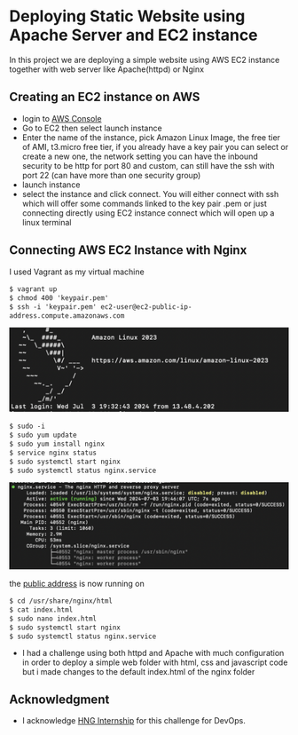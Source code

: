 # Deploying Static Website using Apache Server and EC2 instance 
In this project we are deploying a simple website using AWS EC2 instance together with web server like Apache(httpd) or Nginx

## Creating an EC2 instance on AWS
- login to [AWS Console]()
- Go to EC2 then select launch instance 
- Enter the name of the instance, pick Amazon Linux Image, the free tier of AMI, t3.micro free tier, if you already have a key pair you can select or create a new one, the network setting you can have the inbound security to be http for port 80 and custom, can still have the ssh with port 22 (can have more than one security group) 
- launch instance 
- select the instance and click connect. You will either connect with ssh which will offer some commands linked to the key pair .pem or just connecting directly using EC2 instance connect which will open up a linux terminal 

## Connecting AWS EC2 Instance with Nginx 
I used Vagrant as my virtual machine 

`````
$ vagrant up 
$ chmod 400 'keypair.pem'
$ ssh -i 'keypair.pem' ec2-user@ec2-public-ip-address.compute.amazonaws.com
`````
![connecting...](./connectingaws.png)
`````
$ sudo -i
$ sudo yum update 
$ sudo yum install nginx
$ service nginx status
$ sudo systemctl start nginx
$ sudo systemctl status nginx.service

`````
![server running](./nginxserverrunning.png)

the [public address](http://13.60.54.125) is now running on 


`````
$ cd /usr/share/nginx/html
$ cat index.html 
$ sudo nano index.html
$ sudo systemctl start nginx
$ sudo systemctl status nginx.service

`````



- I had a challenge using both httpd and Apache with much configuration in order to deploy a simple web folder with html, css and javascript code but i made changes to the default index.html of the nginx folder 

## Acknowledgment 

- I acknowledge [HNG Internship](https://hng.tech) for this challenge for DevOps. 